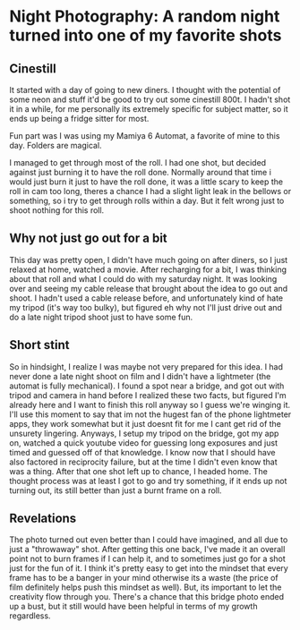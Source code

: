 ﻿# Night Photography: A random night turned into one of my favorite shots

## Cinestill
It started with a day of going to new diners. I thought with the potential of some neon and stuff it'd be good to try out some cinestill 800t. I hadn't shot it in a while, for me personally its extremely specific for subject matter, so it ends up being a fridge sitter for most. 

Fun part was I was using my Mamiya 6 Automat, a favorite of mine to this day. Folders are magical. 

I managed to get through most of the roll. I had one shot, but decided against just burning it to have the roll done. Normally around that time i would just burn it just to have the roll done, it was a little scary to keep the roll in cam too long, theres a chance I had a slight light leak in the bellows or something, so i try to get through rolls within a day. But it felt wrong just to shoot nothing for this roll. 

## Why not just go out for a bit
This day was pretty open, I didn't have much going on after diners, so I just relaxed at home, watched a movie. After recharging for a bit, I was thinking about that roll and what I could do with my saturday night. It was looking over and seeing my cable release that brought about the idea to go out and shoot. I hadn't used a cable release before, and unfortunately kind of hate my tripod (it's way too bulky), but figured eh why not I'll just drive out and do a late night tripod shoot just to have some fun. 
## Short stint
So in hindsight, I realize I was maybe not very prepared for this idea. I had never done a late night shoot on film and I didn't have a lightmeter (the automat is fully mechanical). I found a spot near a bridge, and got out with tripod and camera in hand before I realized these two facts, but figured I'm already here and I want to finish this roll anyway so I guess we're winging it. I'll use this moment to say that im not the hugest fan of the phone lightmeter apps, they work somewhat but it just doesnt fit for me I cant get rid of the unsurety lingering. Anyways, I setup my tripod on the bridge, got my app on, watched a quick youtube video for guessing long exposures and just timed and guessed off of that knowledge. I know now that I should have also factored in reciprocity failure, but at the time I didn't even know that was a thing. After that one shot left up to chance, I headed home. The thought process was at least I got to go and try something, if it ends up not turning out, its still better than just a burnt frame on a roll. 
## Revelations
The photo turned out even better than I could have imagined, and all due to just a "throwaway" shot. After getting this one back, I've made it an overall point not to burn frames if I can help it, and to sometimes just go for a shot just for the fun of it. I think it's pretty easy to get into the mindset that every frame has to be a banger in your mind otherwise its a waste (the price of film definitely helps push this mindset as well). But, its important to let the creativity flow through you. There's a chance that this bridge photo ended up a bust, but it still would have been helpful in terms of my growth regardless. 

